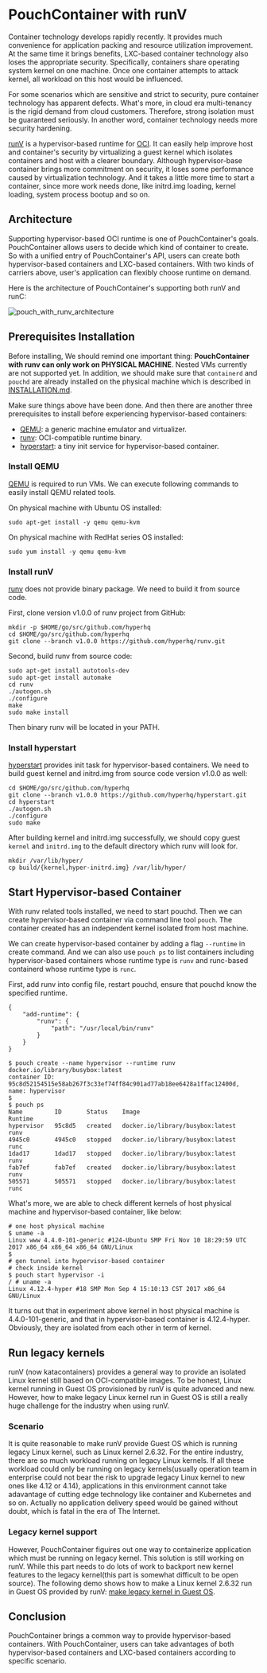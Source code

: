 # PouchContainer with runV

Container technology develops rapidly recently. It provides much convenience for application packing and resource utilization improvement. At the same time it brings benefits, LXC-based container technology also loses the appropriate security. Specifically, containers share operating system kernel on one machine. Once one container attempts to attack kernel, all workload on this host would be influenced.

For some scenarios which are sensitive and strict to security, pure container technology has apparent defects. What's more, in cloud era multi-tenancy is the rigid demand from cloud customers. Therefore, strong isolation must be guaranteed seriously. In another word, container technology needs more security hardening.

[runV](https://github.com/hyperhq/runv) is a hypervisor-based runtime for [OCI](https://github.com/opencontainers/runtime-spec). It can easily help improve host and container's security by virtualizing a guest kernel which isolates containers and host with a clearer boundary. Although hypervisor-base container brings more commitment on security, it loses some performance caused by virtualization technology. And it takes a little more time to start a container, since more work needs done, like initrd.img loading, kernel loading, system process bootup and so on.

## Architecture

Supporting hypervisor-based OCI runtime is one of PouchContainer's goals. PouchContainer allows users to decide which kind of container to create. So with a unified entry of PouchContainer's API, users can create both hypervisor-based containers and LXC-based containers. With two kinds of carriers above, user's application can flexibly choose runtime on demand.

Here is the architecture of PouchContainer's supporting both runV and runC:

![pouch_with_runv_architecture](../static_files/pouch_with_runv_architecture.png)

## Prerequisites Installation

Before installing, We should remind one important thing: **PouchContainer with runv can only work on PHYSICAL MACHINE**. Nested VMs currently are not supported yet. In addition, we should make sure that `containerd` and `pouchd` are already installed on the physical machine which is described in [INSTALLATION.md](../../INSTALLATION.md).

Make sure things above have been done. And then there are another three prerequisites to install before experiencing hypervisor-based containers:

* [QEMU](https://www.qemu.org): a generic machine emulator and virtualizer.
* [runv](https://github.com/hyperhq/runv): OCI-compatible runtime binary.
* [hyperstart](https://github.com/hyperhq/hyperstart): a tiny init service for hypervisor-based container.

### Install QEMU

[QEMU](https://www.qemu.org) is required to run VMs. We can execute following commands to easily install QEMU related tools.

On physical machine with Ubuntu OS installed:

```
sudo apt-get install -y qemu qemu-kvm
```

On physical machine with RedHat series OS installed:

```
sudo yum install -y qemu qemu-kvm
```

### Install runV

[runv](https://github.com/hyperhq/runv) does not provide binary package. We need to build it from source code.

First, clone version v1.0.0 of runv project from GitHub:

```
mkdir -p $HOME/go/src/github.com/hyperhq
cd $HOME/go/src/github.com/hyperhq
git clone --branch v1.0.0 https://github.com/hyperhq/runv.git
```

Second, build runv from source code:

```
sudo apt-get install autotools-dev
sudo apt-get install automake
cd runv
./autogen.sh
./configure
make
sudo make install
```

Then binary runv will be located in your PATH.

### Install hyperstart

[hyperstart](https://github.com/hyperhq/hyperstart) provides init task for hypervisor-based containers. We need to build guest kernel and initrd.img from source code version v1.0.0 as well:

```
cd $HOME/go/src/github.com/hyperhq
git clone --branch v1.0.0 https://github.com/hyperhq/hyperstart.git
cd hyperstart
./autogen.sh
./configure
sudo make
```

After building kernel and initrd.img successfully, we should copy guest `kernel` and `initrd.img` to the default directory which runv will look for.

```
mkdir /var/lib/hyper/
cp build/{kernel,hyper-initrd.img} /var/lib/hyper/
```

## Start Hypervisor-based Container

With runv related tools installed, we need to start pouchd. Then we can create hypervisor-based container via command line tool `pouch`. The container created has an independent kernel isolated from host machine.

We can create hypervisor-based container by adding a flag `--runtime` in create command. And we can also use `pouch ps` to list containers including hypervisor-based containers whose runtime type is `runv` and runc-based containerd whose runtime type is `runc`.

First, add runv into config file, restart pouchd, ensure that pouchd know the specified runtime.

```
{
    "add-runtime": {
        "runv": {
            "path": "/usr/local/bin/runv"
        }
    }
}
```

``` shell
$ pouch create --name hypervisor --runtime runv docker.io/library/busybox:latest
container ID: 95c8d52154515e58ab267f3c33ef74ff84c901ad77ab18ee6428a1ffac12400d, name: hypervisor
$
$ pouch ps
Name         ID       Status    Image                              Runtime
hypervisor   95c8d5   created   docker.io/library/busybox:latest   runv
4945c0       4945c0   stopped   docker.io/library/busybox:latest   runc
1dad17       1dad17   stopped   docker.io/library/busybox:latest   runv
fab7ef       fab7ef   created   docker.io/library/busybox:latest   runv
505571       505571   stopped   docker.io/library/busybox:latest   runc
```

What's more, we are able to check different kernels of host physical machine and hypervisor-based container, like below:

``` shell
# one host physical machine
$ uname -a
Linux www 4.4.0-101-generic #124-Ubuntu SMP Fri Nov 10 18:29:59 UTC 2017 x86_64 x86_64 x86_64 GNU/Linux
$
# gen tunnel into hypervisor-based container
# check inside kernel
$ pouch start hypervisor -i
/ # uname -a
Linux 4.12.4-hyper #18 SMP Mon Sep 4 15:10:13 CST 2017 x86_64 GNU/Linux
```

It turns out that in experiment above kernel in host physical machine is 4.4.0-101-generic, and that in hypervisor-based container is 4.12.4-hyper. Obviously, they are isolated from each other in term of kernel.

## Run legacy kernels

runV (now katacontainers) provides a general way to provide an isolated Linux kernel still based on OCI-compatible images. To be honest, Linux kernel running in Guest OS provisioned by runV is quite advanced and new. However, how to make legacy Linux kernel run in Guest OS is still a really huge challenge for the industry when using runV.

### Scenario

It is quite reasonable to make runV provide Guest OS which is running legacy Linux kernel, such as Linux kernel 2.6.32. For the entire industry, there are so much workload running on legacy Linux kernels. If all these workload could only be running on legacy kernels(usually operation team in enterprise could not bear the risk to upgrade legacy Linux kernel to new ones like 4.12 or 4.14), applications in this environment cannot take adavantage of cutting edge technology like container and Kubernetes and so on. Actually no application delivery speed would be gained without doubt, which is fatal in the era of The Internet.

### Legacy kernel support

However, PouchContainer figuires out one way to containerize application which must be running on legacy kernel. This solution is still working on runV. While this part needs to do lots of work to backport new kernel features to the legacy kernel(this part is somewhat difficult to be open source). The following demo shows how to make a Linux kernel 2.6.32 run in Guest OS provided by runV: [make legacy kernel in Guest OS](https://www.youtube.com/watch?v=1w5Ams2k-40).

## Conclusion

PouchContainer brings a common way to provide hypervisor-based containers. With PouchContainer, users can take advantages of both hypervisor-based containers and LXC-based containers according to specific scenario.


